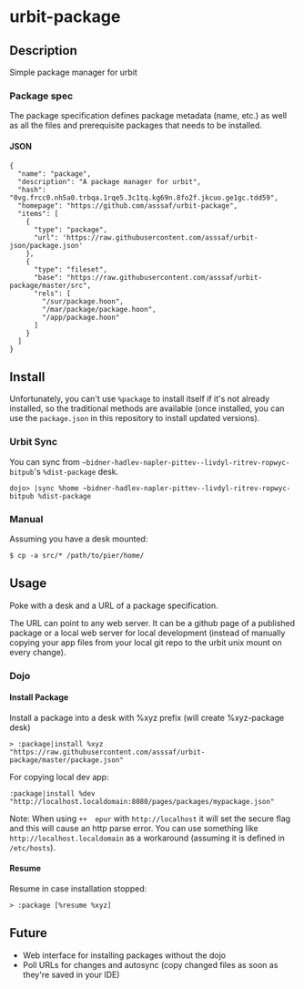 # urbit-package

## Description
Simple package manager for urbit

### Package spec
The package specification defines package metadata (name, etc.) as well as all the files and prerequisite packages that needs to be installed.

#### JSON
```
{
  "name": "package",
  "description": "A package manager for urbit",
  "hash": "0vg.frcc0.nh5a0.trbqa.1rqe5.3c1tq.kg69n.8fo2f.jkcuo.ge1gc.tdd59",
  "homepage": "https://github.com/asssaf/urbit-package",
  "items": [
    {
      "type": "package",
      "url": 'https://raw.githubusercontent.com/asssaf/urbit-json/package.json'
    },
    {
      "type": "fileset",
      "base": "https://raw.githubusercontent.com/asssaf/urbit-package/master/src",
      "rels": [
        "/sur/package.hoon",
        "/mar/package/package.hoon",
        "/app/package.hoon"
      ]
    }
  ]
}
```

## Install

Unfortunately, you can't use `%package` to install itself if it's not already installed, so the traditional methods are available (once installed, you can use the `package.json` in this repository to install updated versions).

### Urbit Sync
You can sync from `~bidner-hadlev-napler-pittev--livdyl-ritrev-ropwyc-bitpub`'s `%dist-package` desk.
```
dojo> |sync %home ~bidner-hadlev-napler-pittev--livdyl-ritrev-ropwyc-bitpub %dist-package  
```

### Manual
Assuming you have a desk mounted:
```
$ cp -a src/* /path/to/pier/home/
```

## Usage

Poke with a desk and a URL of a package specification.

The URL can point to any web server. It can be a github page of a published package or a local web server for local development (instead of manually copying your app files from your local git repo to the urbit unix mount on every change).

### Dojo
#### Install Package
Install a package into a desk with %xyz prefix (will create %xyz-package desk)
```
> :package|install %xyz "https://raw.githubusercontent.com/asssaf/urbit-package/master/package.json"
```

For copying local dev app:
```
:package|install %dev "http://localhost.localdomain:8080/pages/packages/mypackage.json"
```

Note: When using `++  epur` with `http://localhost` it will set the secure flag and this will cause an http parse error. You can use something like `http://localhost.localdomain` as a workaround (assuming it is defined in `/etc/hosts`).

#### Resume
Resume in case installation stopped:
```
> :package [%resume %xyz]
```

## Future
* Web interface for installing packages without the dojo
* Poll URLs for changes and autosync (copy changed files as soon as they're saved in your IDE)
